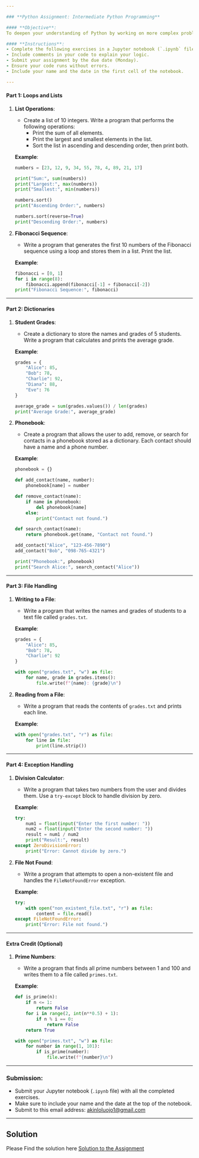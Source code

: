 ```yaml
---

### **Python Assignment: Intermediate Python Programming**

#### **Objective**:
To deepen your understanding of Python by working on more complex problems that involve loops, lists, dictionaries, file handling, and exception handling.

#### **Instructions**:
- Complete the following exercises in a Jupyter notebook (`.ipynb` file).
- Include comments in your code to explain your logic.
- Submit your assignment by the due date (Monday).
- Ensure your code runs without errors.
- Include your name and the date in the first cell of the notebook.

---
```


#### **Part 1: Loops and Lists**
1. **List Operations**:
   - Create a list of 10 integers. Write a program that performs the following operations:
     - Print the sum of all elements.
     - Print the largest and smallest elements in the list.
     - Sort the list in ascending and descending order, then print both.

   **Example**:
   ```python
   numbers = [23, 12, 9, 34, 55, 78, 4, 89, 21, 17]
   
   print("Sum:", sum(numbers))
   print("Largest:", max(numbers))
   print("Smallest:", min(numbers))
   
   numbers.sort()
   print("Ascending Order:", numbers)
   
   numbers.sort(reverse=True)
   print("Descending Order:", numbers)
   ```

2. **Fibonacci Sequence**:
   - Write a program that generates the first 10 numbers of the Fibonacci sequence using a loop and stores them in a list. Print the list.

   **Example**:
   ```python
   fibonacci = [0, 1]
   for i in range(8):
       fibonacci.append(fibonacci[-1] + fibonacci[-2])
   print("Fibonacci Sequence:", fibonacci)
   ```

---

#### **Part 2: Dictionaries**
1. **Student Grades**:
   - Create a dictionary to store the names and grades of 5 students. Write a program that calculates and prints the average grade.

   **Example**:
   ```python
   grades = {
       "Alice": 85,
       "Bob": 78,
       "Charlie": 92,
       "Diana": 88,
       "Eve": 76
   }
   
   average_grade = sum(grades.values()) / len(grades)
   print("Average Grade:", average_grade)
   ```

2. **Phonebook**:
   - Create a program that allows the user to add, remove, or search for contacts in a phonebook stored as a dictionary. Each contact should have a name and a phone number.

   **Example**:
   ```python
   phonebook = {}
   
   def add_contact(name, number):
       phonebook[name] = number
   
   def remove_contact(name):
       if name in phonebook:
           del phonebook[name]
       else:
           print("Contact not found.")
   
   def search_contact(name):
       return phonebook.get(name, "Contact not found.")
   
   add_contact("Alice", "123-456-7890")
   add_contact("Bob", "098-765-4321")
   
   print("Phonebook:", phonebook)
   print("Search Alice:", search_contact("Alice"))
   ```

---

#### **Part 3: File Handling**
1. **Writing to a File**:
   - Write a program that writes the names and grades of students to a text file called `grades.txt`.

   **Example**:
   ```python
   grades = {
       "Alice": 85,
       "Bob": 78,
       "Charlie": 92
   }
   
   with open("grades.txt", "w") as file:
       for name, grade in grades.items():
           file.write(f"{name}: {grade}\n")
   ```

2. **Reading from a File**:
   - Write a program that reads the contents of `grades.txt` and prints each line.

   **Example**:
   ```python
   with open("grades.txt", "r") as file:
       for line in file:
           print(line.strip())
   ```

---

#### **Part 4: Exception Handling**
1. **Division Calculator**:
   - Write a program that takes two numbers from the user and divides them. Use a `try-except` block to handle division by zero.

   **Example**:
   ```python
   try:
       num1 = float(input("Enter the first number: "))
       num2 = float(input("Enter the second number: "))
       result = num1 / num2
       print("Result:", result)
   except ZeroDivisionError:
       print("Error: Cannot divide by zero.")
   ```

2. **File Not Found**:
   - Write a program that attempts to open a non-existent file and handles the `FileNotFoundError` exception.

   **Example**:
   ```python
   try:
       with open("non_existent_file.txt", "r") as file:
           content = file.read()
   except FileNotFoundError:
       print("Error: File not found.")
   ```

---

#### **Extra Credit (Optional)**
1. **Prime Numbers**:
   - Write a program that finds all prime numbers between 1 and 100 and writes them to a file called `primes.txt`.

   **Example**:
   ```python
   def is_prime(n):
       if n <= 1:
           return False
       for i in range(2, int(n**0.5) + 1):
           if n % i == 0:
               return False
       return True
   
   with open("primes.txt", "w") as file:
       for number in range(1, 101):
           if is_prime(number):
               file.write(f"{number}\n")
   ```

---

### **Submission**:
- Submit your Jupyter notebook (`.ipynb` file) with all the completed exercises.
- Make sure to include your name and the date at the top of the notebook.
- Submit to this email address: akinloluojo1@gmail.com

---

## Solution

Please Find the solution here [Solution to the Assignment](https://colab.research.google.com/drive/1Yziz3IVc3OKQgIseP8KLWaqxKRX6GUv1#scrollTo=cfef909c-52f2-41e3-83c0-57e0bf814fe4&uniqifier=1)
